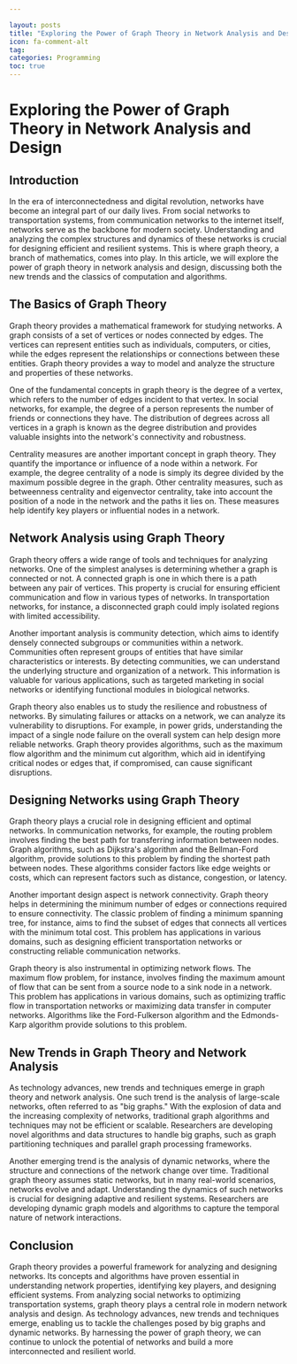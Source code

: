 ```yaml
---

layout: posts
title: "Exploring the Power of Graph Theory in Network Analysis and Design"
icon: fa-comment-alt
tag:  
categories: Programming
toc: true
---
```




# Exploring the Power of Graph Theory in Network Analysis and Design

## Introduction

In the era of interconnectedness and digital revolution, networks have become an integral part of our daily lives. From social networks to transportation systems, from communication networks to the internet itself, networks serve as the backbone for modern society. Understanding and analyzing the complex structures and dynamics of these networks is crucial for designing efficient and resilient systems. This is where graph theory, a branch of mathematics, comes into play. In this article, we will explore the power of graph theory in network analysis and design, discussing both the new trends and the classics of computation and algorithms.

## The Basics of Graph Theory

Graph theory provides a mathematical framework for studying networks. A graph consists of a set of vertices or nodes connected by edges. The vertices can represent entities such as individuals, computers, or cities, while the edges represent the relationships or connections between these entities. Graph theory provides a way to model and analyze the structure and properties of these networks.

One of the fundamental concepts in graph theory is the degree of a vertex, which refers to the number of edges incident to that vertex. In social networks, for example, the degree of a person represents the number of friends or connections they have. The distribution of degrees across all vertices in a graph is known as the degree distribution and provides valuable insights into the network's connectivity and robustness.

Centrality measures are another important concept in graph theory. They quantify the importance or influence of a node within a network. For example, the degree centrality of a node is simply its degree divided by the maximum possible degree in the graph. Other centrality measures, such as betweenness centrality and eigenvector centrality, take into account the position of a node in the network and the paths it lies on. These measures help identify key players or influential nodes in a network.

## Network Analysis using Graph Theory

Graph theory offers a wide range of tools and techniques for analyzing networks. One of the simplest analyses is determining whether a graph is connected or not. A connected graph is one in which there is a path between any pair of vertices. This property is crucial for ensuring efficient communication and flow in various types of networks. In transportation networks, for instance, a disconnected graph could imply isolated regions with limited accessibility.

Another important analysis is community detection, which aims to identify densely connected subgroups or communities within a network. Communities often represent groups of entities that have similar characteristics or interests. By detecting communities, we can understand the underlying structure and organization of a network. This information is valuable for various applications, such as targeted marketing in social networks or identifying functional modules in biological networks.

Graph theory also enables us to study the resilience and robustness of networks. By simulating failures or attacks on a network, we can analyze its vulnerability to disruptions. For example, in power grids, understanding the impact of a single node failure on the overall system can help design more reliable networks. Graph theory provides algorithms, such as the maximum flow algorithm and the minimum cut algorithm, which aid in identifying critical nodes or edges that, if compromised, can cause significant disruptions.

## Designing Networks using Graph Theory

Graph theory plays a crucial role in designing efficient and optimal networks. In communication networks, for example, the routing problem involves finding the best path for transferring information between nodes. Graph algorithms, such as Dijkstra's algorithm and the Bellman-Ford algorithm, provide solutions to this problem by finding the shortest path between nodes. These algorithms consider factors like edge weights or costs, which can represent factors such as distance, congestion, or latency.

Another important design aspect is network connectivity. Graph theory helps in determining the minimum number of edges or connections required to ensure connectivity. The classic problem of finding a minimum spanning tree, for instance, aims to find the subset of edges that connects all vertices with the minimum total cost. This problem has applications in various domains, such as designing efficient transportation networks or constructing reliable communication networks.

Graph theory is also instrumental in optimizing network flows. The maximum flow problem, for instance, involves finding the maximum amount of flow that can be sent from a source node to a sink node in a network. This problem has applications in various domains, such as optimizing traffic flow in transportation networks or maximizing data transfer in computer networks. Algorithms like the Ford-Fulkerson algorithm and the Edmonds-Karp algorithm provide solutions to this problem.

## New Trends in Graph Theory and Network Analysis

As technology advances, new trends and techniques emerge in graph theory and network analysis. One such trend is the analysis of large-scale networks, often referred to as "big graphs." With the explosion of data and the increasing complexity of networks, traditional graph algorithms and techniques may not be efficient or scalable. Researchers are developing novel algorithms and data structures to handle big graphs, such as graph partitioning techniques and parallel graph processing frameworks.

Another emerging trend is the analysis of dynamic networks, where the structure and connections of the network change over time. Traditional graph theory assumes static networks, but in many real-world scenarios, networks evolve and adapt. Understanding the dynamics of such networks is crucial for designing adaptive and resilient systems. Researchers are developing dynamic graph models and algorithms to capture the temporal nature of network interactions.

## Conclusion

Graph theory provides a powerful framework for analyzing and designing networks. Its concepts and algorithms have proven essential in understanding network properties, identifying key players, and designing efficient systems. From analyzing social networks to optimizing transportation systems, graph theory plays a central role in modern network analysis and design. As technology advances, new trends and techniques emerge, enabling us to tackle the challenges posed by big graphs and dynamic networks. By harnessing the power of graph theory, we can continue to unlock the potential of networks and build a more interconnected and resilient world.